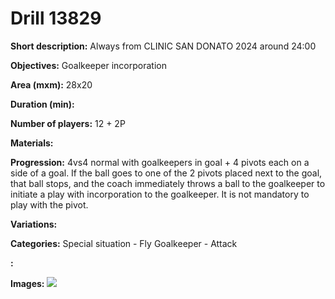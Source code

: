 # Drill 13829

**Short description:**
Always from CLINIC SAN DONATO 2024 around 24:00

**Objectives:**
Goalkeeper incorporation

**Area (mxm):**
28x20

**Duration (min):**


**Number of players:**
12 + 2P

**Materials:**


**Progression:**
4vs4 normal with goalkeepers in goal + 4 pivots each on a side of a goal. If the ball goes to one of the 2 pivots placed next to the goal, that ball stops, and the coach immediately throws a ball to the goalkeeper to initiate a play with incorporation to the goalkeeper. It is not mandatory to play with the pivot.

**Variations:**


**Categories:**
Special situation - Fly Goalkeeper - Attack

**:**


**Images:**
![](https://www.coachingfutsal.com/\images\e8bc48de-de11-4ffe-8960-3800b6840fd6_Cattura.JPG)

